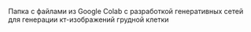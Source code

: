 Папка с файлами из Google Colab c разработкой генеративных сетей для генерации кт-изображений грудной клетки
